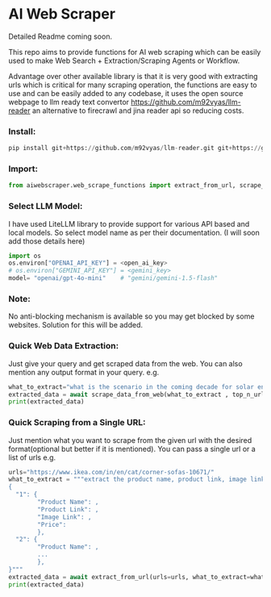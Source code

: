 # AI Web Scraper
Detailed Readme coming soon.

This repo aims to provide functions for AI web scraping which can be easily used to make Web Search + Extraction/Scraping Agents or Workflow.

Advantage over other available library is that it is very good with extracting urls which is critical for many scraping operation, the functions are easy to use and can be easily added to any codebase, it uses the open source webpage to llm ready text convertor https://github.com/m92vyas/llm-reader an alternative to firecrawl and jina reader api so reducing costs.

### Install:
```python
pip install git+https://github.com/m92vyas/llm-reader.git git+https://github.com/m92vyas/AI-web_scraper.git
```

### Import:
```python
from aiwebscraper.web_scrape_functions import extract_from_url, scrape_data_from_web
```

### Select LLM Model:
I have used LiteLLM library to provide support for various API based and local models. So select model name as per their documentation. (I will soon add those details here)
```python
import os
os.environ["OPENAI_API_KEY"] = <open_ai_key>
# os.environ["GEMINI_API_KEY"] = <gemini_key>
model= "openai/gpt-4o-mini"    # "gemini/gemini-1.5-flash"
```
### Note:
No anti-blocking mechanism is available so you may get blocked by some websites. Solution for this will be added.

### Quick Web Data Extraction:
Just give your query and get scraped data from the web. You can also mention any output format in your query. e.g.
```python
what_to_extract="what is the scenario in the coming decade for solar energy investment in india?"
extracted_data = await scrape_data_from_web(what_to_extract , top_n_urls=5, model=model)
print(extracted_data)
```

### Quick Scraping from a Single URL:
Just mention what you want to scrape from the given url with the desired format(optional but better if it is mentioned).
You can pass a single url or a list of urls e.g.
```python
urls="https://www.ikea.com/in/en/cat/corner-sofas-10671/"
what_to_extract = """extract the product name, product link, image link and price for all the products given in the webpage. The format should be:
{
  "1": {
        "Product Name": ,
        "Product Link": ,
        "Image Link": ,
        "Price":
        },
  "2": {
        "Product Name": ,
        ...
        },
}"""
extracted_data = await extract_from_url(urls=urls, what_to_extract=what_to_extract, model=model)
print(extracted_data)
```
